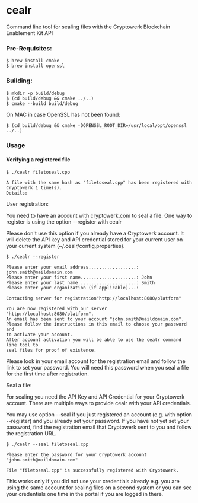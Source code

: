 # cealr
Command line tool for sealing files with the Cryptowerk Blockchain Enablement Kit API

### Pre-Requisites:
```console
$ brew install cmake
$ brew install openssl
```

### Building:
```console
$ mkdir -p build/debug
$ (cd build/debug && cmake ../..)
$ cmake --build build/debug
```

On MAC in case OpenSSL has not been found:
```console
$ (cd build/debug && cmake -DOPENSSL_ROOT_DIR=/usr/local/opt/openssl ../..)
```


### Usage

#### Verifying a registered file
 
```console
$ ./cealr filetoseal.cpp

A file with the same hash as "filetoseal.cpp" has been registered with Cryptowerk 1 time(s).
Details:

```



User registration:

You need to have an account with cryptowerk.com to seal a file. One way to register is using the option --register with cealr 

Please don't use this option if you already have a Cryptowerk account. It will delete the API key and API credential stored for your current user on your current system (~/.cealr/config.properties). 

```console
$ ./cealr --register
 
Please enter your email address..................: john.smith@maildomain.com
Please enter your first name.....................: John
Please enter your last name......................: Smith
Please enter your organization (if applicable)...: 
 
Contacting server for registration"http://localhost:8080/platform"
 
You are now registered with our server "http://localhost:8080/platform".
An email has been sent to your account "john.smith@maildomain.com".
Please follow the instructions in this email to choose your password and
to activate your account.
After account activation you will be able to use the cealr command line tool to 
seal files for proof of existence.

```

Please look in your email account for the registration email and follow the link to set your password. You will need this password when you seal a file for the first time after registration.

Seal a file:

For sealing you need the API Key and API Credential for your Cryptowerk account. There are multiple ways to provide cealr with your API credentials.

You may use option --seal if you just registered an account (e.g. with option --register) and you already set your password. 
If you have not yet set your password, find the registration email that Cryptowerk sent to you and follow the registration URL. 

```console
$ ./cealr --seal filetoseal.cpp

Please enter the password for your Cryptowerk account "john.smith@maildomain.com" 
 
File "filetoseal.cpp" is successfully registered with Cryptowerk.

```

This works only if you did not use your credentials already e.g. you are using the same account for sealing files on a second system or you can see your credentials one time in the portal if you are logged in there.
 

